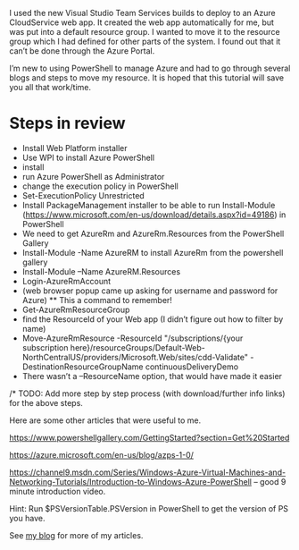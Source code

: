 I used the new Visual Studio Team Services builds to deploy to an Azure CloudService web app. It created the web app automatically for me, but was put into a default resource group. I wanted to move it to the resource group which I had defined for other parts of the system. I found out that it can’t be done through the Azure Portal.

I’m new to using PowerShell to manage Azure and had to go through several blogs and steps to move my resource. It is hoped that this tutorial will save you all that work/time.

Steps in review
===============
- Install Web Platform installer
- Use WPI to install Azure PowerShell
- install
- run Azure PowerShell as Administrator
- change the execution policy in PowerShell
 - Set-ExecutionPolicy Unrestricted
- Install PackageManagement installer to be able to run Install-Module (https://www.microsoft.com/en-us/download/details.aspx?id=49186)  in PowerShell
 - We need to get AzureRm and AzureRm.Resources from the PowerShell Gallery
- Install-Module -Name AzureRM to install AzureRm from the powershell gallery
- Install-Module –Name AzureRM.Resources
- Login-AzureRmAccount
 - (web browser popup came up asking for username and password for Azure) ** This a command to remember!
- Get-AzureRmResourceGroup
 - find the ResourceId of your Web app (I didn’t figure out how to filter by name)
- Move-AzureRmResource -ResourceId "/subscriptions/{your subscription here}/resourceGroups/Default-Web-NorthCentralUS/providers/Microsoft.Web/sites/cdd-Validate" -DestinationResourceGroupName continuousDeliveryDemo
 - There wasn’t a –ResourceName option, that would have made it easier 

/* TODO: Add more step by step process (with download/further info links) for the above steps.  

Here are some other articles that were useful to me.

https://www.powershellgallery.com/GettingStarted?section=Get%20Started

https://azure.microsoft.com/en-us/blog/azps-1-0/

https://channel9.msdn.com/Series/Windows-Azure-Virtual-Machines-and-Networking-Tutorials/Introduction-to-Windows-Azure-PowerShell – good 9 minute introduction video. 

Hint: Run $PSVersionTable.PSVersion in PowerShell to get the version of PS you have.

See [my blog](http://geekswithblogs.net/Aligned/) for more of my articles.
